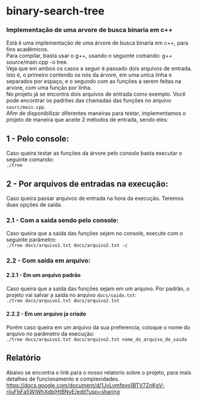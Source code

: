 # binary-search-tree
### Implementação de uma arvore de busca binaria em c++  
Está é uma implementação de uma árvore de busca binaria em c++, para fins acadêmicos.  
Para compilar, basta usar o g++, usando o seguinte comando: g++ source/main.cpp -o tree.  
Veja que em ambos os casos a seguir é passado dois arquivos de entrada. Isto é, o primeiro contendo os nós da árvore, em uma unica linha e separados por espaço, e o segundo com as funções a serem feitas na arvore, com uma função por linha.  
No projeto já se encontra dois arquivos de entrada como exemplo. Você pode encontrar os padrões das chamadas das funções no arquivo `sourc/main.cpp`.  
Afim de disponibilizar diferentes maneiras para testar, implementamos o projeto de maneira que aceite 2 métodos de entrada, sendo eles:
## 1 - Pelo console:  
  Caso queira testar as funções da árvore pelo console basta executar o seguinte comando:  
   `./tree`
## 2 - Por arquivos de entradas na execução:  
  Caso queira passar arquivos de entrada na hora da execução. Teremos duas opções de saída.  
    
### 2.1 - Com a saida sendo pelo console:  
  Caso queira que a saida das funções sejam no console, execute com o seguinte parâmetro:  
    `./tree docs/arquivo1.txt docs/arquivo2.txt -c` 
      
### 2.2 - Com saída em arquivo:  
#### 2.2.1 - Em um arquivo padrão
  Caso queira que a saída das funções sejam em um arquivo. Por padrão, o projeto vai salvar a saída no arquivo `docs/saida.txt`:  
    `./tree docs/arquivo1.txt docs/arquivo2.txt`  

#### 2.2.2 - Em um arquivo ja criado
  Porém caso queira em um arquivo da sua preferencia, coloque o nome do arquivo no parâmetro da execução:  
    `./tree docs/arquivo1.txt docs/arquivo2.txt nome_do_arquivo_de_saida`  

## Relatório  
Abaixo se encontra o link para o nosso relatorio sobre o projeto, para mais detalhes de funcionamento e complexidades.
https://docs.google.com/document/d/1JvLvmfpvo1BTV7ZnKgV-riiuFbFa5WiWhXdbIHtBNyE/edit?usp=sharing
